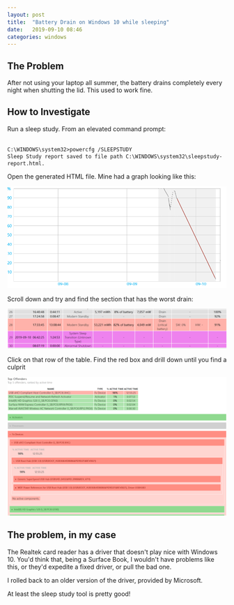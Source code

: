 ```yaml
---
layout: post
title:  "Battery Drain on Windows 10 while sleeping"
date:   2019-09-10 08:46
categories: windows
---
```


## The Problem

After not using your laptop all summer, the battery drains completely every
night when shutting the lid. This used to work fine.

## How to Investigate

Run a sleep study. From an elevated command prompt:

```batch

C:\WINDOWS\system32>powercfg /SLEEPSTUDY
Sleep Study report saved to file path C:\WINDOWS\system32\sleepstudy-report.html.

```

Open the generated HTML file. Mine had a graph looking like this:

<img src="/assets/posts/2019-09-10-surface-book-battery-drain/chart.png" alt="Graph showing excessive battery drain">

Scroll down and try and find the section that has the worst drain:

<img src="/assets/posts/2019-09-10-surface-book-battery-drain/bad.png" alt="Section with 82% battery usage">

Click on that row of the table. Find the red box and drill down until you find a culprit

<img src="/assets/posts/2019-09-10-surface-book-battery-drain/drill-down.png" alt="Section with 82% battery usage">

## The problem, in my case

The Realtek card reader has a driver that doesn't play nice with Windows 10.
You'd think that, being a Surface Book, I wouldn't have problems like this, or
they'd expedite a fixed driver, or pull the bad one.

I rolled back to an older version of the driver, provided by Microsoft.

At least the sleep study tool is pretty good!
